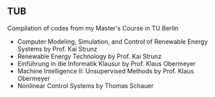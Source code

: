 ## TUB
Compilation of codes from my Master's Course in TU Berlin
- Computer Modeling, Simulation, and Control of Renewable Energy Systems by Prof. Kai Strunz
- Renewable Energy Technology by Prof. Kai Strunz
- Einführung in die Informatik Klausur by Prof. Klaus Obermeyer
- Machine Intelligence II: Unsupervised Methods by Prof. Klaus Obermeyer
- Nonlinear Control Systems by Thomas Schauer
